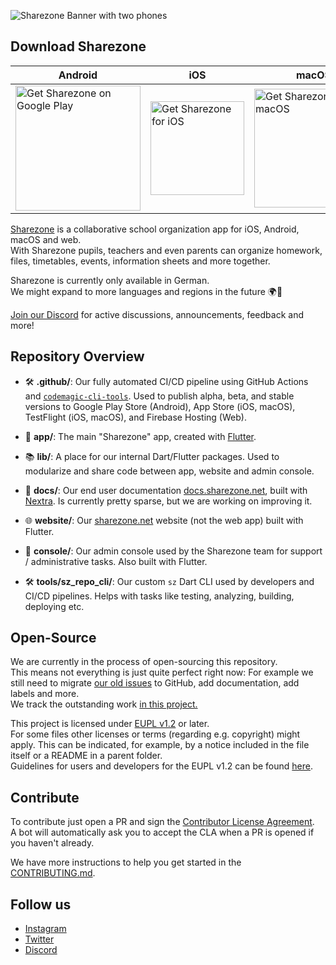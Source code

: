 ![Sharezone Banner with two phones](https://user-images.githubusercontent.com/29028262/151260826-4d13664c-8269-442c-bf78-1197899afffb.png)

## Download Sharezone

| Android                                                                                                                                                                                                                            | iOS                                                                                                                                                                                                                     | macOS                                                                                                                                                                                                                     | Web                                                                                                                                                                                               |
| ---------------------------------------------------------------------------------------------------------------------------------------------------------------------------------------------------------------------------------- | ----------------------------------------------------------------------------------------------------------------------------------------------------------------------------------------------------------------------- | ------------------------------------------------------------------------------------------------------------------------------------------------------------------------------------------------------------------------- | ------------------------------------------------------------------------------------------------------------------------------------------------------------------------------------------------- |
| <a href='https://play.google.com/store/apps/details?id=de.codingbrain.sharezone'><img width=200 alt='Get Sharezone on Google Play' src='https://play.google.com/intl/en_us/badges/static/images/badges/en_badge_web_generic.png'/> | <a href='https://apps.apple.com/de/app/sharezone/id1434868489'><img width=150 alt='Get Sharezone for iOS' src='https://user-images.githubusercontent.com/24459435/172480740-d70aff84-fcb6-4f4a-bbd1-a3e2fa58f3a9.svg'/> | <a href='https://apps.apple.com/de/app/sharezone/id1434868489'><img width=190 alt='Get Sharezone for macOS' src='https://user-images.githubusercontent.com/24459435/172480858-f2631b6c-c56d-47d2-abe5-84f735edbe85.svg'/> | <a href='https://web.sharezone.net'><img width=170 alt='Open the Sharezone web app' src='https://user-images.githubusercontent.com/29028262/151261789-ac4d7496-ff14-4ef0-8d9f-c9fee72cb302.png'/> |

[Sharezone](https://sharezone.net) is a collaborative school organization app for iOS, Android, macOS and web.\
With Sharezone pupils, teachers and even parents can organize homework, files, timetables, events, information sheets and more together.

Sharezone is currently only available in German.  
We might expand to more languages and regions in the future 🌍🚀

[Join our Discord](https://sharezone.net/discord) for active discussions, announcements, feedback and more!

## Repository Overview

- 🛠 **.github/**: Our fully automated CI/CD pipeline using GitHub Actions and [`codemagic-cli-tools`](https://github.com/codemagic-ci-cd/cli-tools).
Used to publish alpha, beta, and stable versions to Google Play Store (Android), App Store (iOS, macOS), TestFlight (iOS, macOS), and Firebase Hosting (Web).

- 📱 **app/**: The main "Sharezone" app, created with [Flutter](https://flutter.dev).
  
- 📚 **lib/**: A place for our internal Dart/Flutter packages. Used to modularize and share code between app, website and admin console.

- 📖 **docs/**: Our end user documentation [docs.sharezone.net](https://docs.sharezone.net), built with [Nextra](https://nextra.site/).
Is currently pretty sparse, but we are working on improving it.

- 🌐 **website/**: Our [sharezone.net](https://sharezone.net) website (not the web app)  built with Flutter.

- 🔧 **console/**: Our admin console used by the Sharezone team for support / administrative tasks. Also built with Flutter.

- 🛠️ **tools/sz_repo_cli/**: Our custom `sz` Dart CLI used by developers and CI/CD pipelines.
  Helps with tasks like testing, analyzing, building, deploying etc.

## Open-Source

We are currently in the process of open-sourcing this repository.\
This means not everything is just quite perfect right now: For example we still need to migrate [our old issues](https://gitlab.com/codingbrain/sharezone/sharezone-app/-/issues) to GitHub, add documentation, add labels and more.\
We track the outstanding work [in this project.](https://github.com/SharezoneApp/sharezone-app/projects/1)

This project is licensed under [EUPL v1.2](https://joinup.ec.europa.eu/collection/eupl/eupl-text-eupl-12) or later.\
For some files other licenses or terms (regarding e.g. copyright) might apply. This can be indicated, for example, by a notice included in the file itself or a README in a parent folder.\
Guidelines for users and developers for the EUPL v1.2 can be found [here](https://joinup.ec.europa.eu/collection/eupl/guidelines-users-and-developers).

## Contribute

To contribute just open a PR and sign the [Contributor License Agreement](https://github.com/SharezoneApp/public/wiki/Sharezone-CLA-Overview).  
A bot will automatically ask you to accept the CLA when a PR is opened if you haven't already.

We have more instructions to help you get started in the [CONTRIBUTING.md](CONTRIBUTING.md).

## Follow us

- [Instagram](https://www.instagram.com/sharezone.app/)
- [Twitter](https://twitter.com/SharezoneApp)
- [Discord](https://sharezone.net/discord)
